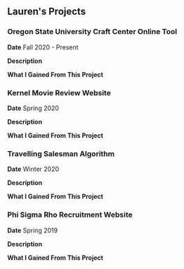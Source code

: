 ## Lauren's Projects


### Oregon State University Craft Center Online Tool

**Date**
Fall 2020 - Present

**Description** 

**What I Gained From This Project**


### Kernel Movie Review Website

**Date**
Spring 2020

**Description** 

**What I Gained From This Project**


### Travelling Salesman Algorithm 

**Date**
Winter 2020

**Description** 

**What I Gained From This Project**


### Phi Sigma Rho Recruitment Website 

**Date**
Spring 2019

**Description** 

**What I Gained From This Project**




